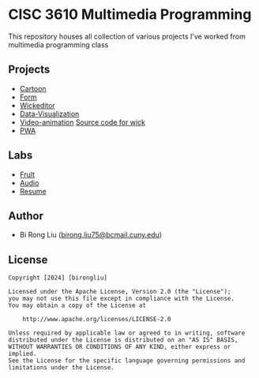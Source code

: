 # CISC 3610 Multimedia Programming

This repository houses all collection of various projects I've worked from multimedia programming class 

## Projects
 - [Cartoon](projects/cartoon/index.html)
 - [Form](projects/forms/index.html)
 - [Wickeditor](projects/wickeditor/index.html)
 - [Data-Visualization](projects/data-visualization/index.html)
 - [Video-animation](projects/video-animation/index.html) [Source code for wick](projects/video-animation/project.wick)
 - [PWA](projects/pwa/index.html)

## Labs
 - [Frult](labs/fruit/index.html)
 - [Audio](labs/audio/index.html)
 - [Resume](labs/resume/index.html)

## Author
- Bi Rong Liu (birong.liu75@bcmail.cuny.edu)

## License

    Copyright [2024] [birongliu]

    Licensed under the Apache License, Version 2.0 (the "License");
    you may not use this file except in compliance with the License.
    You may obtain a copy of the License at

        http://www.apache.org/licenses/LICENSE-2.0

    Unless required by applicable law or agreed to in writing, software
    distributed under the License is distributed on an "AS IS" BASIS,
    WITHOUT WARRANTIES OR CONDITIONS OF ANY KIND, either express or implied.
    See the License for the specific language governing permissions and
    limitations under the License.
